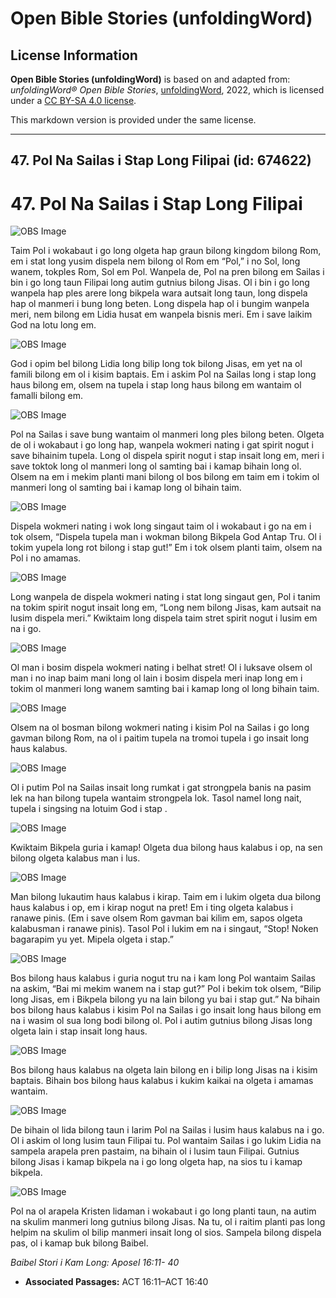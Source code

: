 # Open Bible Stories (unfoldingWord)

## License Information

**Open Bible Stories (unfoldingWord)** is based on and adapted from: _unfoldingWord® Open Bible Stories_, [unfoldingWord](https://unfoldingword.org/utw), 2022, which is licensed under a [CC BY-SA 4.0 license](https://creativecommons.org/licenses/by-sa/4.0/legalcode.en).

This markdown version is provided under the same license.



--------------------------------

## 47. Pol Na Sailas i Stap Long Filipai (id: 674622)

47\. Pol Na Sailas i Stap Long Filipai
======================================

![OBS Image](https://cdn.door43.org/obs/jpg/360px/obs-en-47-01.jpg)

Taim Pol i wokabaut i go long olgeta hap graun bilong kingdom bilong Rom, em i stat long yusim dispela nem bilong ol Rom em “Pol,” i no Sol, long wanem, tokples Rom, Sol em Pol. Wanpela de, Pol na pren bilong em Sailas i bin i go long taun Filipai long autim gutnius bilong Jisas. Ol i bin i go long wanpela hap ples arere long bikpela wara autsait long taun, long dispela hap ol manmeri i bung long beten. Long dispela hap ol i bungim wanpela meri, nem bilong em Lidia husat em wanpela bisnis meri. Em i save laikim God na lotu long em.

![OBS Image](https://cdn.door43.org/obs/jpg/360px/obs-en-47-02.jpg)

God i opim bel bilong Lidia long bilip long tok bilong Jisas, em yet na ol famili bilong em ol i kisim baptais. Em i askim Pol na Sailas long i stap long haus bilong em, olsem na tupela i stap long haus bilong em wantaim ol famalli bilong em.

![OBS Image](https://cdn.door43.org/obs/jpg/360px/obs-en-47-03.jpg)

Pol na Sailas i save bung wantaim ol manmeri long ples bilong beten. Olgeta de ol i wokabaut i go long hap, wanpela wokmeri nating i gat spirit nogut i save bihainim tupela. Long ol dispela spirit nogut i stap insait long em, meri i save toktok long ol manmeri long ol samting bai i kamap bihain long ol. Olsem na em i mekim planti mani bilong ol bos bilong em taim em i tokim ol manmeri long ol samting bai i kamap long ol bihain taim.

![OBS Image](https://cdn.door43.org/obs/jpg/360px/obs-en-47-04.jpg)

Dispela wokmeri nating i wok long singaut taim ol i wokabaut i go na em i tok olsem, “Dispela tupela man i wokman bilong Bikpela God Antap Tru. Ol i tokim yupela long rot bilong i stap gut!” Em i tok olsem planti taim, olsem na Pol i no amamas.

![OBS Image](https://cdn.door43.org/obs/jpg/360px/obs-en-47-05.jpg)

Long wanpela de dispela wokmeri nating i stat long singaut gen, Pol i tanim na tokim spirit nogut insait long em, “Long nem bilong Jisas, kam autsait na lusim dispela meri.” Kwiktaim long dispela taim stret spirit nogut i lusim em na i go.

![OBS Image](https://cdn.door43.org/obs/jpg/360px/obs-en-47-06.jpg)

Ol man i bosim dispela wokmeri nating i belhat stret! Ol i luksave olsem ol man i no inap baim mani long ol lain i bosim dispela meri inap long em i tokim ol manmeri long wanem samting bai i kamap long ol long bihain taim.

![OBS Image](https://cdn.door43.org/obs/jpg/360px/obs-en-47-07.jpg)

Olsem na ol bosman bilong wokmeri nating i kisim Pol na Sailas i go long gavman bilong Rom, na ol i paitim tupela na tromoi tupela i go insait long haus kalabus.

![OBS Image](https://cdn.door43.org/obs/jpg/360px/obs-en-47-08.jpg)

Ol i putim Pol na Sailas insait long rumkat i gat strongpela banis na pasim lek na han bilong tupela wantaim strongpela lok. Tasol namel long nait, tupela i singsing na lotuim God i stap .

![OBS Image](https://cdn.door43.org/obs/jpg/360px/obs-en-47-09.jpg)

Kwiktaim Bikpela guria i kamap! Olgeta dua bilong haus kalabus i op, na sen bilong olgeta kalabus man i lus.

![OBS Image](https://cdn.door43.org/obs/jpg/360px/obs-en-47-10.jpg)

Man bilong lukautim haus kalabus i kirap. Taim em i lukim olgeta dua bilong haus kalabus i op, em i kirap nogut na pret! Em i ting olgeta kalabus i ranawe pinis. (Em i save olsem Rom gavman bai kilim em, sapos olgeta kalabusman i ranawe pinis). Tasol Pol i lukim em na i singaut, “Stop! Noken bagarapim yu yet. Mipela olgeta i stap.”

![OBS Image](https://cdn.door43.org/obs/jpg/360px/obs-en-47-11.jpg)

Bos bilong haus kalabus i guria nogut tru na i kam long Pol wantaim Sailas na askim, “Bai mi mekim wanem na i stap gut?” Pol i bekim tok olsem, “Bilip long Jisas, em i Bikpela bilong yu na lain bilong yu bai i stap gut.” Na bihain bos bilong haus kalabus i kisim Pol na Sailas i go insait long haus bilong em na i wasim ol sua long bodi bilong ol. Pol i autim gutnius bilong Jisas long olgeta lain i stap insait long haus.

![OBS Image](https://cdn.door43.org/obs/jpg/360px/obs-en-47-12.jpg)

Bos bilong haus kalabus na olgeta lain bilong en i bilip long Jisas na i kisim baptais. Bihain bos bilong haus kalabus i kukim kaikai na olgeta i amamas wantaim.

![OBS Image](https://cdn.door43.org/obs/jpg/360px/obs-en-47-13.jpg)

De bihain ol lida bilong taun i larim Pol na Sailas i lusim haus kalabus na i go. Ol i askim ol long lusim taun Filipai tu. Pol wantaim Sailas i go lukim Lidia na sampela arapela pren pastaim, na bihain ol i lusim taun Filipai. Gutnius bilong Jisas i kamap bikpela na i go long olgeta hap, na sios tu i kamap bikpela.

![OBS Image](https://cdn.door43.org/obs/jpg/360px/obs-en-47-14.jpg)

Pol na ol arapela Kristen lidaman i wokabaut i go long planti taun, na autim na skulim manmeri long gutnius bilong Jisas. Na tu, ol i raitim planti pas long helpim na skulim ol bilip manmeri insait long ol sios. Sampela bilong dispela pas, ol i kamap buk bilong Baibel.

*Baibel Stori i Kam Long: Aposel 16:11\- 40*

* **Associated Passages:** ACT 16:11–ACT 16:40

